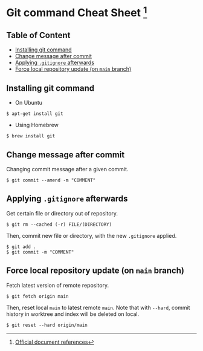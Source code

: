 # Git command Cheat Sheet [^document] <!-- omit in toc -->
[^document]: [Official document references](https://git-scm.com/docs)

## Table of Content <!-- omit in toc -->
- [Installing git command](#installing-git-command)
- [Change message after commit](#change-message-after-commit)
- [Applying `.gitignore` afterwards](#applying-gitignore-afterwards)
- [Force local repository update (on `main` branch)](#force-local-repository-update-on-main-branch)


## Installing git command
- On Ubuntu
```
$ apt-get install git
```

- Using Homebrew
```
$ brew install git
```


## Change message after commit
Changing commit message after a given commit.
```
$ git commit --amend -m "COMMENT"
```


## Applying `.gitignore` afterwards
Get certain file or directory out of repository.
```
$ git rm --cached (-r) FILE/(DIRECTORY)
```

Then, commit new file or directory, with the new `.gitignore` applied.
```
$ git add .
$ git commit -m "COMMENT"
```


## Force local repository update (on `main` branch)
Fetch latest version of remote repository.
```
$ git fetch origin main
```

Then, reset local `main` to latest remote `main`. Note that with `--hard`, commit history in worktree and index will be deleted on local.
```
$ git reset --hard origin/main
```
